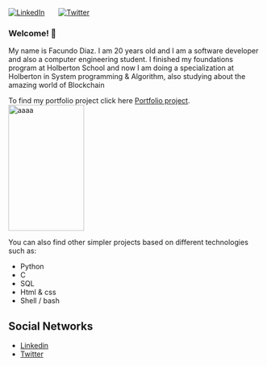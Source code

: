 <p> <a href="https://www.linkedin.com/in/facundo-diaz-noya/" target="_blank"><img alt="LinkedIn" src="https://img.shields.io/badge/linkedin-%230077B5.svg?&style=for-the-badge&logo=linkedin&logoColor=white" /></a> 
&nbsp;&nbsp;&nbsp;&nbsp;&nbsp; <a href="https://twitter.com/facudiazuy" target="_blank"><img alt="Twitter" src="https://img.shields.io/badge/twitter-%231DA1F2.svg?&style=for-the-badge&logo=twitter&logoColor=white" /></a>
</p>

### Welcome! 👋

My name is Facundo Diaz. I am 20 years old and I am a software developer and also a computer engineering student.
I finished my foundations program at Holberton School and now I am doing a specialization at Holberton in System programming & Algorithm, also studying about the amazing world of Blockchain


To find my portfolio project click here [Portfolio project](https://github.com/facu2279/sigma-crypto_assistant).
<img src="https://github.com/facu2279/sigma-crypto_assistant/blob/main/web_dynamic/static/img/sigma_logo.png" alt="aaaa" width="150" height="250">


You can also find other simpler projects based on different technologies such as:

- Python
- C
- SQL
- Html & css
- Shell / bash

Social Networks
-------------------
- [Linkedin](https://www.linkedin.com/in/facundo-d%C3%ADaz-720110149/)
- [Twitter](https://twitter.com/facudiazuy)
